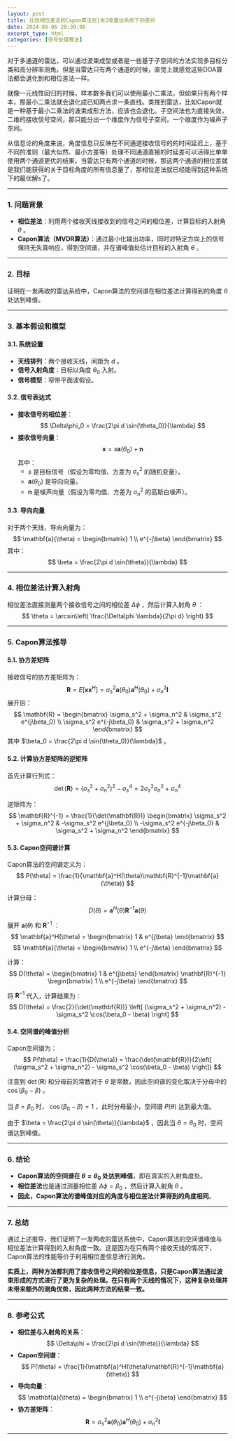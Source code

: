 ```yaml
---
layout: post
title: 比较相位差法和Capon算法在1发2收雷达系统下的差别
date: 2024-09-06 20:39:00
excerpt_type: html
categories: [信号处理算法]
---
```


对于多通道的雷达，可以通过波束成型或者是一些基于子空间的方法实现多目标分类和高分辨率测角。但是当雷达只有两个通道的时候，直觉上就感觉这些DOA算法都会退化到和相位差法一样。

就像一元线性回归的时候，样本数多我们可以使用最小二乘法，但如果只有两个样本，那最小二乘法就会退化成已知两点求一条直线。类推到雷达，比如Capon就是一种基于最小二乘法的波束成形方法，应该也会退化。子空间法也为直接失效，二维的接收信号空间，那只能分出一个维度作为信号子空间，一个维度作为噪声子空间。

从信息论的角度来说，角度信息只反映在不同通道接收信号的的时间延迟上，基于不同的准则（最大似然、最小方差等）处理不同通道直接的时延差可以活得比单单使用两个通道更优的结果。当雷达只有两个通道的时候，那这两个通道的相位差就是我们能获得的关于目标角度的所有信息量了，那相位差法就已经能得到这种系统下的最优解s了。

---

### **1. 问题背景**

- **相位差法**：利用两个接收天线接收到的信号之间的相位差，计算目标的入射角 $\theta$ 。
- **Capon算法（MVDR算法）**：通过最小化输出功率，同时对特定方向上的信号保持无失真响应，得到空间谱，并在谱峰值处估计目标的入射角 $\theta$ 。

---

### **2. 目标**

证明在一发两收的雷达系统中，Capon算法的空间谱在相位差法计算得到的角度 $\theta$ 处达到峰值。

---

### **3. 基本假设和模型**

#### **3.1. 系统设置**

- **天线排列**：两个接收天线，间距为 $d$ 。
- **信号入射角度**：目标以角度 $\theta_0$ 入射。
- **信号模型**：窄带平面波假设。

#### **3.2. 信号表达式**

- **接收信号的相位差**：
  $$
  \Delta\phi_0 = \frac{2\pi d \sin(\theta_0)}{\lambda}
  $$
- **接收信号向量**：
  $$
  \mathbf{x} = s \mathbf{a}(\theta_0) + \mathbf{n}
  $$
  其中：
  -  $s$ 是目标信号（假设为零均值、方差为 $\sigma_s^2$ 的随机变量）。
  -  $\mathbf{a}(\theta_0)$ 是导向向量。
  -  $\mathbf{n}$ 是噪声向量（假设为零均值、方差为 $\sigma_n^2$ 的高斯白噪声）。

#### **3.3. 导向向量**

对于两个天线，导向向量为：
$$
\mathbf{a}(\theta) = \begin{bmatrix} 1 \\ e^{-j\beta} \end{bmatrix}
$$
其中：
$$
\beta = \frac{2\pi d \sin(\theta)}{\lambda}
$$

---

### **4. 相位差法计算入射角**

相位差法直接测量两个接收信号之间的相位差 $\Delta\phi$ ，然后计算入射角 $\theta$ ：
$$
\theta = \arcsin\left( \frac{\Delta\phi \lambda}{2\pi d} \right)
$$

---

### **5. Capon算法推导**

#### **5.1. 协方差矩阵**

接收信号的协方差矩阵为：
$$
\mathbf{R} = E[\mathbf{x}\mathbf{x}^H] = \sigma_s^2 \mathbf{a}(\theta_0)\mathbf{a}^H(\theta_0) + \sigma_n^2 \mathbf{I}
$$
展开后：
$$
\mathbf{R} = \begin{bmatrix}
\sigma_s^2 + \sigma_n^2 & \sigma_s^2 e^{j\beta_0} \\
\sigma_s^2 e^{-j\beta_0} & \sigma_s^2 + \sigma_n^2
\end{bmatrix}
$$
其中 $\beta_0 = \frac{2\pi d \sin(\theta_0)}{\lambda}$ 。

#### **5.2. 计算协方差矩阵的逆矩阵**

首先计算行列式：
$$
\det(\mathbf{R}) = (\sigma_s^2 + \sigma_n^2)^2 - \sigma_s^4 = 2\sigma_s^2\sigma_n^2 + \sigma_n^4
$$

逆矩阵为：
$$
\mathbf{R}^{-1} = \frac{1}{\det(\mathbf{R})} \begin{bmatrix}
\sigma_s^2 + \sigma_n^2 & -\sigma_s^2 e^{j\beta_0} \\
-\sigma_s^2 e^{-j\beta_0} & \sigma_s^2 + \sigma_n^2
\end{bmatrix}
$$

#### **5.3. Capon空间谱计算**

Capon算法的空间谱定义为：
$$
P(\theta) = \frac{1}{\mathbf{a}^H(\theta)\mathbf{R}^{-1}\mathbf{a}(\theta)}
$$

计算分母：
$$
D(\theta) = \mathbf{a}^H(\theta)\mathbf{R}^{-1}\mathbf{a}(\theta)
$$

展开 $\mathbf{a}(\theta)$ 和 $\mathbf{R}^{-1}$ ：
$$
\mathbf{a}^H(\theta) = \begin{bmatrix} 1 & e^{j\beta} \end{bmatrix}
$$
$$
\mathbf{a}(\theta) = \begin{bmatrix} 1 \\ e^{-j\beta} \end{bmatrix}
$$

计算：
$$
D(\theta) = \begin{bmatrix} 1 & e^{j\beta} \end{bmatrix} \mathbf{R}^{-1} \begin{bmatrix} 1 \\ e^{-j\beta} \end{bmatrix}
$$

将 $\mathbf{R}^{-1}$ 代入，计算结果为：
$$
D(\theta) = \frac{2}{\det(\mathbf{R})} \left[ (\sigma_s^2 + \sigma_n^2) - \sigma_s^2 \cos(\beta_0 - \beta) \right]
$$

#### **5.4. 空间谱的峰值分析**

Capon空间谱为：
$$
P(\theta) = \frac{1}{D(\theta)} = \frac{\det(\mathbf{R})}{2\left[ (\sigma_s^2 + \sigma_n^2) - \sigma_s^2 \cos(\beta_0 - \beta) \right]}
$$

注意到 $\det(\mathbf{R})$ 和分母前的常数对于 $\theta$ 是常数，因此空间谱的变化取决于分母中的 $\cos(\beta_0 - \beta)$ 。

当 $\beta = \beta_0$ 时， $\cos(\beta_0 - \beta) = 1$ ，此时分母最小，空间谱 $P(\theta)$ 达到最大值。

由于 $\beta = \frac{2\pi d \sin(\theta)}{\lambda}$ ，因此当 $\theta = \theta_0$ 时，空间谱达到峰值。

---

### **6. 结论**

- **Capon算法的空间谱在 $\theta = \theta_0$ 处达到峰值**，即在真实的入射角度处。
- **相位差法**也是通过测量相位差 $\Delta\phi = \beta_0$ ，然后计算入射角 $\theta$ 。
- **因此，Capon算法的谱峰值对应的角度与相位差法计算得到的角度相同**。

---

### **7. 总结**

通过上述推导，我们证明了一发两收的雷达系统中，Capon算法的空间谱峰值与相位差法计算得到的入射角度一致。这是因为在只有两个接收天线的情况下，Capon算法的性能等价于利用相位差信息进行测角。

**实质上，两种方法都利用了接收信号之间的相位差信息，只是Capon算法通过波束形成的方式进行了更为复杂的处理。在只有两个天线的情况下，这种复杂处理并未带来额外的测角优势，因此两种方法的结果一致。**

---

### **8. 参考公式**

- **相位差与入射角的关系**：
  $$
  \Delta\phi = \frac{2\pi d \sin(\theta)}{\lambda}
  $$
- **Capon空间谱**：
  $$
  P(\theta) = \frac{1}{\mathbf{a}^H(\theta)\mathbf{R}^{-1}\mathbf{a}(\theta)}
  $$
- **导向向量**：
  $$
  \mathbf{a}(\theta) = \begin{bmatrix} 1 \\ e^{-j\beta} \end{bmatrix}
  $$
- **协方差矩阵**：
  $$
  \mathbf{R} = \sigma_s^2 \mathbf{a}(\theta_0)\mathbf{a}^H(\theta_0) + \sigma_n^2 \mathbf{I}
  $$

---
